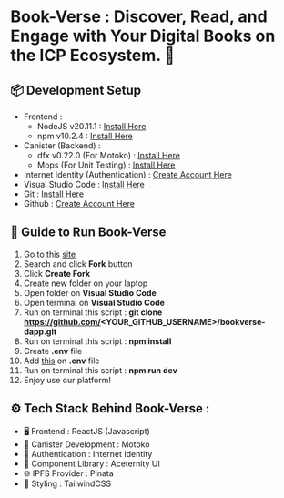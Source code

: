 # Book-Verse : Discover, Read, and Engage with Your Digital Books on the ICP Ecosystem. 🚀

## 📦 Development Setup 
- Frontend :
  - NodeJS v20.11.1 : [Install Here](https://nodejs.org/en/learn/getting-started/how-to-install-nodejs)
  - npm v10.2.4 : [Install Here](https://docs.npmjs.com/downloading-and-installing-node-js-and-npm#checking-your-version-of-npm-and-nodejs)
- Canister (Backend) :
  - dfx v0.22.0 (For Motoko) : [Install Here](https://internetcomputer.org/docs/current/developer-docs/getting-started/install/)
  - Mops (For Unit Testing) : [Install Here](https://docs.mops.one/quick-start)
- Internet Identity (Authentication) : [Create Account Here](https://identity.ic0.app/)
- Visual Studio Code : [Install Here](https://code.visualstudio.com/download)
- Git : [Install Here](https://git-scm.com/downloads)
- Github : [Create Account Here](https://github.com/)

## 📝 Guide to Run Book-Verse
1. Go to this [site](https://github.com/yebology/bookverse-dapp.git)
2. Search and click **Fork** button
3. Click **Create Fork**
4. Create new folder on your laptop
5. Open folder on **Visual Studio Code**
6. Open terminal on **Visual Studio Code**
7. Run on terminal this script : **git clone https://github.com/<YOUR_GITHUB_USERNAME>/bookverse-dapp.git**
8. Run on terminal this script : **npm install**
9. Create **.env** file
10. Add [this](https://drive.google.com/file/d/1a9R2KqR-bxFBsCvuoxUxUWOD46-LffEQ/view?usp=sharing) on **.env** file
11. Run on terminal this script : **npm run dev**
12. Enjoy use our platform!

## ⚙️ Tech Stack Behind Book-Verse :
- 🖥️ Frontend : ReactJS (Javascript)
- 🔧 Canister Development : Motoko
- 🔑 Authentication : Internet Identity
- 🧩 Component Library : Aceternity UI
- 🌐 IPFS Provider : Pinata
- 🎨 Styling : TailwindCSS
